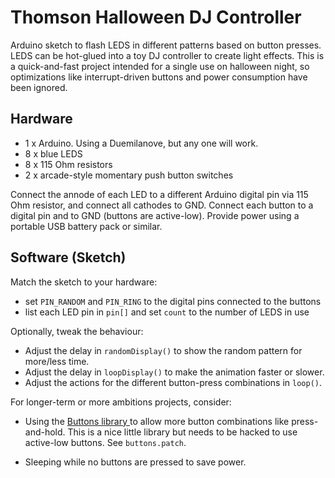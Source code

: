 # Thomson Halloween DJ Controller

Arduino sketch to flash LEDS in different patterns based on button presses.  
LEDS can be hot-glued into a toy DJ controller to create light effects.  This is
a quick-and-fast project intended for a single use on halloween night, so
optimizations like interrupt-driven buttons and power consumption have been ignored.

## Hardware

* 1 x Arduino.  Using a Duemilanove, but any one will work.
* 8 x blue LEDS
* 8 x 115 Ohm resistors
* 2 x arcade-style momentary push button switches

Connect the annode of each LED to a different Arduino digital pin via 115 Ohm
resistor, and connect all cathodes to GND.  Connect each button to a digital pin
and to GND (buttons are active-low).  Provide power using a portable USB battery
pack or similar.

## Software (Sketch)

Match the sketch to your hardware:

* set `PIN_RANDOM` and `PIN_RING` to the digital pins connected to the buttons
* list each LED pin in `pin[]` and set `count` to the number of LEDS in use

Optionally, tweak the behaviour:

* Adjust the delay in `randomDisplay()` to show the random pattern for more/less
  time.
* Adjust the delay in `loopDisplay()` to make the animation faster or slower.
* Adjust the actions for the different button-press combinations in `loop()`.

For longer-term or more ambitions projects, consider:

* Using the [Buttons library ](https://playground.arduino.cc/Code/Buttons) to
  allow more button combinations like press-and-hold.  This is a nice little
  library but needs to be hacked to use active-low buttons.  See `buttons.patch`.

* Sleeping while no buttons are pressed to save power.
